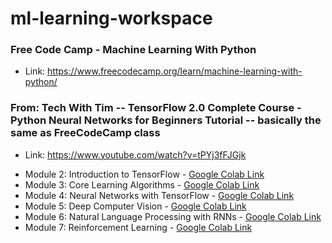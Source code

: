# ml-learning-workspace

### Free Code Camp - Machine Learning With Python
+ Link: https://www.freecodecamp.org/learn/machine-learning-with-python/

### From: Tech With Tim -- TensorFlow 2.0 Complete Course - Python Neural Networks for Beginners Tutorial -- basically the same as FreeCodeCamp class
+ Link: https://www.youtube.com/watch?v=tPYj3fFJGjk

* Module 2: Introduction to TensorFlow - [Google Colab Link](https://www.youtube.com/redirect?event=video_description&redir_token=QUFFLUhqa2pFcS1hbVpNNWYtdU5XOWQwaF9tTHp4SkVfUXxBQ3Jtc0traXQzNUF6SHkyaVdKOUVyb2FaTU9LYmZYMFF1QTBzUXk5cC1IWk14X21Kc2RZZkFpNHl5MGhldEVCclJMVV9IeUNNdDJScWVuVkQ5bzh0TjdfMVBUS0hKLU5vUEZnNGotaWJFRExOV1ZlaEZpck5pUQ&q=https%3A%2F%2Fcolab.research.google.com%2Fdrive%2F1F_EWVKa8rbMXi3_fG0w7AtcscFq7Hi7B%23forceEdit%3Dtrue%26sandboxMode%3Dtrue)
* Module 3: Core Learning Algorithms - [Google Colab Link](https://www.youtube.com/redirect?event=video_description&redir_token=QUFFLUhqbFpwWXV1emhqRVVROWhXSGNnQUN4Y0t3YWZFQXxBQ3Jtc0trMmxEMV9sQXpFeG5QS1M3eUI5cFBLTTdaeUM2V3pPU210LTB6NDFwS0txelE2dlc4a3dpcVgzbC00cEdxa2hSNlJ5aWVCNXotUFEwVzIwZzBvdV9FRHRtUGdLQXpPdWdGbXlrMHkxTzd5UkxwWTVIMA&q=https%3A%2F%2Fcolab.research.google.com%2Fdrive%2F15Cyy2H7nT40sGR7TBN5wBvgTd57mVKay%23forceEdit%3Dtrue%26sandboxMode%3Dtrue)
* Module 4: Neural Networks with TensorFlow - [Google Colab Link](https://www.youtube.com/redirect?event=video_description&redir_token=QUFFLUhqbTJKVzdIRWM3Um94OXVyOXppOFFBLXVETHQ1Z3xBQ3Jtc0tseG5VQ0dpXzdwRFFyQnpobUtNWGxjX3JGbWgwVnNyYjdvWEVSSUtybkdhYnd2NUVUR2hnYmhmTEc2TlI0UDVfU2lHN3BScGl0VU0tVjVsRlVCZ0JMLS1Ncm1wVGVQanpDb2VLUXp4REY4SnNYTU4wWQ&q=https%3A%2F%2Fcolab.research.google.com%2Fdrive%2F1m2cg3D1x3j5vrFc-Cu0gMvc48gWyCOuG%23forceEdit%3Dtrue%26sandboxMode%3Dtrue)
* Module 5: Deep Computer Vision - [Google Colab Link](https://www.youtube.com/redirect?event=video_description&redir_token=QUFFLUhqbjhBYzRTQ2pVblpnQnhYbHhWc1h1SEJVaTNHZ3xBQ3Jtc0trNlJ1MmpVM3ZjR2RxWWNsOEV1QUVuUk5hMXlxRmRYRThGcnFnZWhiVHMxOTBiUHZsWTg0OWRWNlpxbUVWa1JKdHJEODByckszTi10aC04eC1taEwyMVFUSWNPSG9JS3hvcUNZVW1YTm9wN0s2OG9fWQ&q=https%3A%2F%2Fcolab.research.google.com%2Fdrive%2F1ZZXnCjFEOkp_KdNcNabd14yok0BAIuwS%23forceEdit%3Dtrue%26sandboxMode%3Dtrue)
* Module 6: Natural Language Processing with RNNs - [Google Colab Link](https://www.youtube.com/redirect?event=video_description&redir_token=QUFFLUhqbXlIenN0am0wUk9pTWsyR09aNnBnOURoaU54UXxBQ3Jtc0trUC0weVRoaXVzR1FwTjdNdW5JdThod19QRnlNMkowZHVHS01zMGFRNk1LWGdVSU1kb0E3SjgxYktyTFVEaW1FUmlrNzEwR0V1SzN1VXdTZll4OGQ5VzlLamhvVzFNR3BYMWR0NEpuaExyeThiU25JZw&q=https%3A%2F%2Fcolab.research.google.com%2Fdrive%2F1ysEKrw_LE2jMndo1snrZUh5w87LQsCxk%23forceEdit%3Dtrue%26sandboxMode%3Dtrue)
* Module 7: Reinforcement Learning -  [Google Colab Link](https://www.youtube.com/redirect?event=video_description&redir_token=QUFFLUhqbnBiWjBLYW1TSzVBV0RhMVZNNGxaZksxOF9CZ3xBQ3Jtc0trZm05M2VFNjlYeVd2TlVVTmkyMWt6TkR0ajUwam9RODBCZmxraDBIUGF3RkswQ29qOWhoQk8zQkIwajlYYndYV01qTS0wMW9QZTgwQTZNR2htclBkRkdNRjIyaExyQ3h0X0xMSnpNZ0pTRDdGTjFHbw&q=https%3A%2F%2Fcolab.research.google.com%2Fdrive%2F1IlrlS3bB8t1Gd5Pogol4MIwUxlAjhWOQ%23forceEdit%3Dtrue%26sandboxMode%3Dtrue)

